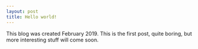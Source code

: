 ```yaml
---
layout: post
title: Hello world!
---
```


This blog was created February 2019.
This is the first post, quite boring, but more interesting stuff will come soon.
